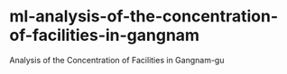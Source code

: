 # ml-analysis-of-the-concentration-of-facilities-in-gangnam
Analysis of the Concentration of Facilities in Gangnam-gu
